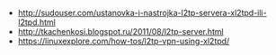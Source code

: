 * http://sudouser.com/ustanovka-i-nastrojka-l2tp-servera-xl2tpd-ili-l2tpd.html
* http://tkachenkosi.blogspot.ru/2011/08/l2tp-server.html
* https://linuxexplore.com/how-tos/l2tp-vpn-using-xl2tpd/